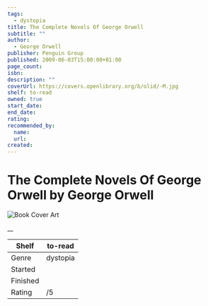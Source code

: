 ```yaml
---
tags:
  - dystopia
title: The Complete Novels Of George Orwell
subtitle: ""
author:
  - George Orwell
publisher: Penguin Group
published: 2009-06-03T15:00:00+01:00
page_count:
isbn:
description: ""
coverUrl: https://covers.openlibrary.org/b/olid/-M.jpg
shelf: to-read
owned: true
start_date:
end_date:
rating:
recommended_by:
  name:
  url:
created:
---
```


# The Complete Novels Of George Orwell by George Orwell

![Book Cover Art](https://covers.openlibrary.org/b/olid/-M.jpg)

__

| Shelf | to-read |
| --- | --- |
| Genre | dystopia |
| Started |  |
| Finished |  |
| Rating | /5 |

